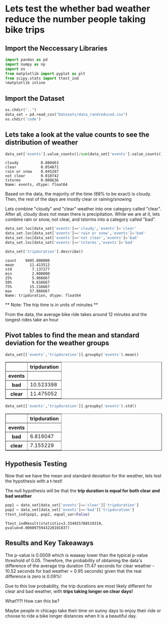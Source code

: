 
# Lets test the whether bad weather reduce the number people taking bike trips

## Import the Neccessary Libraries


```python
import pandas as pd
import numpy as np
import os
from matplotlib import pyplot as plt
from scipy.stats import ttest_ind
%matplotlib inline
```

## Import the Dataset


```python
os.chdir("..")
data_set = pd.read_csv("Datasets/data_randreduced.csv")
os.chdir('code')
```

## Lets take a look at the value counts to see the distribution of weather


```python
data_set['events'].value_counts()/sum(data_set['events'].value_counts())
```




    cloudy          0.880463
    clear           0.054871
    rain or snow    0.045287
    not clear       0.010742
    tstorms         0.008636
    Name: events, dtype: float64



Based on the data, the majority of the time (88% to be exact) is cloudy. Then, the rest of the days are mostly clear or raining/snowing 

Lets combine "cloudy" and "clear" weather into one category called "clear". After all, cloudy does not mean there is precipitation. While we are at it, lets combine rain or snow, not clear, and tstorms into a category called "bad".


```python
data_set.loc[data_set['events']=='cloudy','events']='clear'
data_set.loc[data_set['events']=='rain or snow','events']='bad'
data_set.loc[data_set['events']=='not clear','events']='bad'
data_set.loc[data_set['events']=='tstorms','events']='bad'
```


```python
data_set['tripduration'].describe()
```




    count    9495.000000
    mean       11.413512
    std         7.137277
    min         2.000000
    25%         5.966667
    50%         9.616667
    75%        15.216667
    max        57.866667
    Name: tripduration, dtype: float64



** Note: The trip time is in units of minutes **

From the data, the average bike ride takes around 12 minutes and the longest rides take an hour

## Pivot tables to find the mean and standard deviation for the weather groups


```python
data_set[['events','tripduration']].groupby('events').mean()
```




<div>
<style scoped>
    .dataframe tbody tr th:only-of-type {
        vertical-align: middle;
    }

    .dataframe tbody tr th {
        vertical-align: top;
    }

    .dataframe thead th {
        text-align: right;
    }
</style>
<table border="1" class="dataframe">
  <thead>
    <tr style="text-align: right;">
      <th></th>
      <th>tripduration</th>
    </tr>
    <tr>
      <th>events</th>
      <th></th>
    </tr>
  </thead>
  <tbody>
    <tr>
      <th>bad</th>
      <td>10.523398</td>
    </tr>
    <tr>
      <th>clear</th>
      <td>11.475052</td>
    </tr>
  </tbody>
</table>
</div>




```python
data_set[['events','tripduration']].groupby('events').std()
```




<div>
<style scoped>
    .dataframe tbody tr th:only-of-type {
        vertical-align: middle;
    }

    .dataframe tbody tr th {
        vertical-align: top;
    }

    .dataframe thead th {
        text-align: right;
    }
</style>
<table border="1" class="dataframe">
  <thead>
    <tr style="text-align: right;">
      <th></th>
      <th>tripduration</th>
    </tr>
    <tr>
      <th>events</th>
      <th></th>
    </tr>
  </thead>
  <tbody>
    <tr>
      <th>bad</th>
      <td>6.816047</td>
    </tr>
    <tr>
      <th>clear</th>
      <td>7.155229</td>
    </tr>
  </tbody>
</table>
</div>



## Hypothesis Testing
Now that we have the mean and standard deviation for the weather, lets test the hypothesis with a t-test!

The null hypothesis will be that the **trip duration is equal for both clear and bad weather**


```python
pop1 = data_set[data_set['events']=='clear']['tripduration']
pop2 = data_set[data_set['events']=='bad']['tripduration']
ttest_ind(pop1, pop2, equal_var=False)
```




    Ttest_indResult(statistic=3.334925788519319, pvalue=0.0008975943228101837)



## Results and Key Takeaways

The p-value is 0.0009 which is waaaay lower than the typical p-value threshold of 0.05. Therefore, the probability of obtaining the data's difference of the average trip duration (11.47 seconds for clear weather - 10.52 seconds for bad weather = 0.95 seconds) given that the real difference is zero is 0.09%!

Due to this low probability, the trip durations are most likely different for clear and bad weather, with **trips taking longer on clear days!**

What?!?! How can this be? 

Maybe people in chicago take their time on sunny days to enjoy their ride or choose to ride a bike longer distances when it is a beautiful day.
